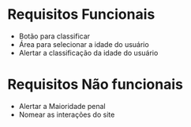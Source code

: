 # Requisitos Funcionais
- Botão para classificar
- Área para selecionar a idade do usuário
- Alertar a classificação da idade do usuário

# Requisitos Não funcionais
- Alertar a Maioridade penal
- Nomear as interações do site 
